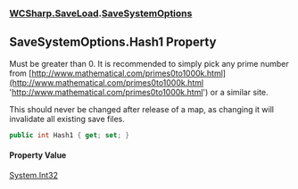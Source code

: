 ### [WCSharp.SaveLoad](WCSharp.SaveLoad.md 'WCSharp.SaveLoad').[SaveSystemOptions](WCSharp.SaveLoad.SaveSystemOptions.md 'WCSharp.SaveLoad.SaveSystemOptions')

## SaveSystemOptions.Hash1 Property

Must be greater than 0. It is recommended to simply pick any prime number from [http://www.mathematical.com/primes0to1000k.html](http://www.mathematical.com/primes0to1000k.html 'http://www.mathematical.com/primes0to1000k.html') or a similar site.  
  
This should never be changed after release of a map, as changing it will invalidate all existing save files.

```csharp
public int Hash1 { get; set; }
```

#### Property Value
[System.Int32](https://docs.microsoft.com/en-us/dotnet/api/System.Int32 'System.Int32')